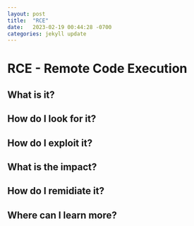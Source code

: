```yaml
---
layout: post
title:  "RCE"
date:   2023-02-19 00:44:28 -0700
categories: jekyll update
---
```


# **RCE - Remote Code Execution**

## What is it?

## How do I look for it?

## How do I exploit it?

## What is the impact?

## How do I remidiate it?

## Where can I learn more?